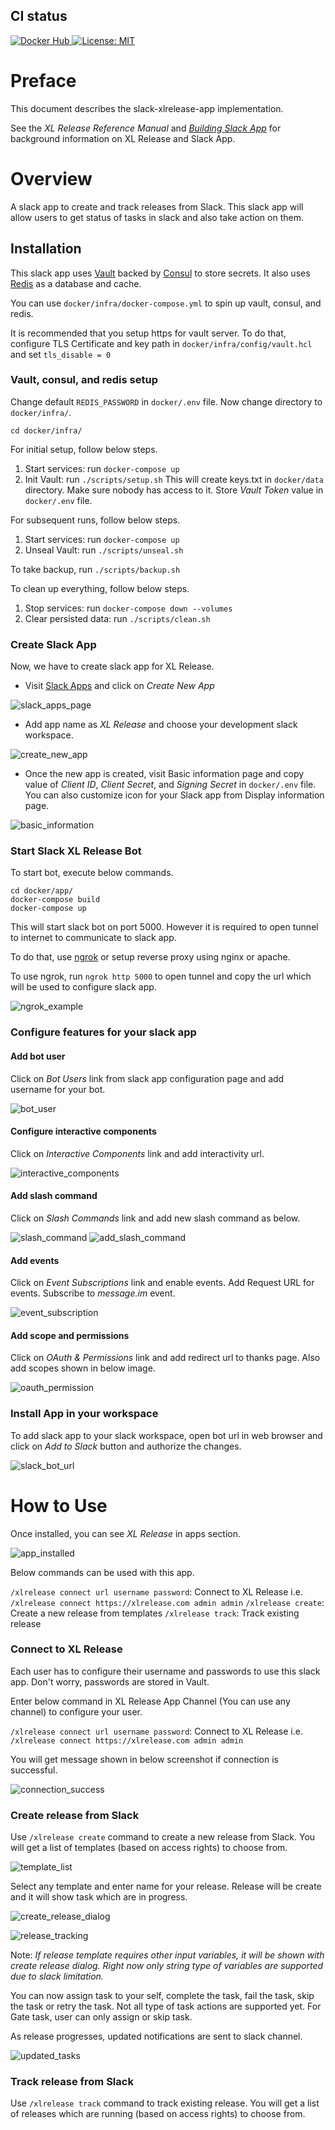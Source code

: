 ## CI status

[![Docker Hub][slack-xlreleaase-app-docker-hub-image] ][slack-xlreleaase-app-docker-hub-url]
[![License: MIT][slack-xlreleaase-app-license-image] ][slack-xlreleaase-app-license-url]


[slack-xlreleaase-app-docker-hub-image]: https://img.shields.io/badge/docker-ready-blue.svg
[slack-xlreleaase-app-docker-hub-url]: https://registry.hub.docker.com/repository/docker/xebialabsunsupported/slack-xlrelease-app
[slack-xlreleaase-app-license-image]: https://img.shields.io/badge/License-MIT-yellow.svg
[slack-xlreleaase-app-license-url]: https://opensource.org/licenses/MIT
# Preface

This document describes the slack-xlrelease-app implementation.

See the *XL Release Reference Manual* and [*Building Slack App*](https://api.slack.com/slack-apps) for background information on XL Release and Slack App.

# Overview

A slack app to create and track releases from Slack. This slack app will allow users to get status of tasks in slack and also take action on them.

## Installation

This slack app uses [Vault](https://www.vaultproject.io/) backed by [Consul](https://www.consul.io/) to store secrets. It also uses [Redis](https://redis.io/) as a database and cache.

You can use `docker/infra/docker-compose.yml` to spin up vault, consul, and redis.

It is recommended that you setup https for vault server. To do that, configure TLS Certificate and key path in `docker/infra/config/vault.hcl` and set `tls_disable = 0`

### Vault, consul, and redis setup

Change default `REDIS_PASSWORD` in `docker/.env` file. Now change directory to `docker/infra/`.

```
cd docker/infra/
```

For initial setup, follow below steps.

1. Start services: run `docker-compose up`
1. Init Vault: run `./scripts/setup.sh` This will create keys.txt in `docker/data` directory. Make sure nobody has access to it. Store *Vault Token* value in `docker/.env` file.

For subsequent runs, follow below steps.

1. Start services: run `docker-compose up`
1. Unseal Vault: run `./scripts/unseal.sh`

To take backup, run `./scripts/backup.sh`

To clean up everything, follow below steps.

1. Stop services: run `docker-compose down --volumes`
1. Clear persisted data: run `./scripts/clean.sh`

### Create Slack App

Now, we have to create slack app for XL Release.

* Visit [Slack Apps](https://api.slack.com/apps) and click on *Create New App*

![slack_apps_page](images/slack_apps_page.png)

* Add app name as *XL Release* and choose your development slack workspace.

![create_new_app](images/create_new_app.png)

* Once the new app is created, visit Basic information page and copy value of *Client ID*, *Client Secret*, and *Signing Secret* in `docker/.env` file. You can also customize icon for your Slack app from Display information page.

![basic_information](images/basic_information.png)

### Start Slack XL Release Bot

To start bot, execute below commands.

```
cd docker/app/
docker-compose build
docker-compose up
```

This will start slack bot on port 5000. However it is required to open tunnel to internet to communicate to slack app.

To do that, use [ngrok](https://ngrok.com) or setup reverse proxy using nginx or apache.

To use ngrok, run `ngrok http 5000` to open tunnel and copy the url which will be used to configure slack app.

![ngrok_example](images/ngrok_example.png)


### Configure features for your slack app

#### Add bot user

Click on *Bot Users* link from slack app configuration page and add username for your bot.

![bot_user](images/bot_user.png)

#### Configure interactive components

Click on *Interactive Components* link and add interactivity url.

![interactive_components](images/interactive_components.png)

#### Add slash command

Click on *Slash Commands* link and add new slash command as below.

![slash_command](images/slash_command.png)
![add_slash_command](images/add_slash_command.png)

#### Add events

Click on *Event Subscriptions* link and enable events. Add Request URL for events. Subscribe to _message.im_ event.

![event_subscription](images/event_subscription.png)

#### Add scope and permissions

Click on *OAuth & Permissions* link and add redirect url to thanks page. Also add scopes shown in below image.

![oauth_permission](images/oauth_permission.png)

### Install App in your workspace

To add slack app to your slack workspace, open bot url in web browser and click on _Add to Slack_ button and authorize the changes.

![slack_bot_url](images/slack_bot_url.png)


# How to Use

Once installed, you can see _XL Release_ in apps section.

![app_installed](images/app_installed.png)

Below commands can be used with this app.

`/xlrelease connect url username password`: Connect to XL Release i.e. `/xlrelease connect https://xlrelease.com admin admin`
`/xlrelease create`: Create a new release from templates
`/xlrelease track`: Track existing release

### Connect to XL Release

Each user has to configure their username and passwords to use this slack app. Don't worry, passwords are stored in Vault.

Enter below command in XL Release App Channel (You can use any channel) to configure your user.

`/xlrelease connect url username password`: Connect to XL Release i.e. `/xlrelease connect https://xlrelease.com admin admin`

You will get message shown in below screenshot if connection is successful.

![connection_success](images/connection_success.png)

### Create release from Slack

Use `/xlrelease create` command to create a new release from Slack. You will get a list of templates (based on access rights) to choose from.

![template_list](images/template_list.png)

Select any template and enter name for your release. Release will be create and it will show task which are in progress.

![create_release_dialog](images/create_release_dialog.png)

![release_tracking](images/release_tracking.png)

Note: _If release template requires other input variables, it will be shown with create release dialog. Right now only string type of variables are supported due to slack limitation._

You can now assign task to your self, complete the task, fail the task, skip the task or retry the task. Not all type of task actions are supported yet. For Gate task, user can only assign or skip task.

As release progresses, updated notifications are sent to slack channel.

![updated_tasks](images/updated_tasks.png)

### Track release from Slack

Use `/xlrelease track` command to track existing release. You will get a list of releases which are running (based on access rights) to choose from.
